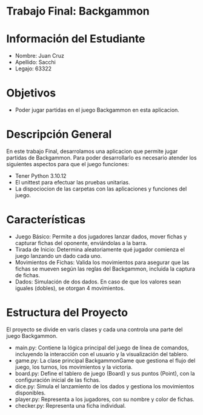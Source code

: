 # Trabajo Final: Backgammon

# Información del Estudiante
- Nombre: Juan Cruz
- Apellido: Sacchi
- Legajo: 63322

# Objetivos
- Poder jugar partidas en el juego Backgammon en esta aplicacion.

# Descripción General
En este trabajo Final, desarrolamos una aplicacion que permite jugar partidas de Backgammon. Para poder desarrollarlo es necesario atender los siguientes aspectos para que el juego funciones:
- Tener Python 3.10.12
- El unittest para efectuar las pruebas unitarias.
- La dispociocion de las carpetas con las aplicaciones y funciones del juego.

# Características
- Juego Básico: Permite a dos jugadores lanzar dados, mover fichas y capturar fichas del oponente, enviándolas a la barra.
- Tirada de Inicio: Determina aleatoriamente qué jugador comienza el juego lanzando un dado cada uno.
- Movimientos de Fichas: Valida los movimientos para asegurar que las fichas se mueven según las reglas del Backgammon, incluida la captura de fichas.
- Dados: Simulación de dos dados. En caso de que los valores sean iguales (dobles), se otorgan 4 movimientos.

# Estructura del Proyecto
El proyecto se divide en varis clases y cada una controla una parte del juego Backgammon.
- main.py: Contiene la lógica principal del juego de línea de comandos, incluyendo la interacción con el usuario y la visualización del tablero.
- game.py: La clase principal BackgammonGame que gestiona el flujo del juego, los turnos, los movimientos y la victoria.
- board.py: Define el tablero de juego (Board) y sus puntos (Point), con la configuración inicial de las fichas.
- dice.py: Simula el lanzamiento de los dados y gestiona los movimientos disponibles.
- player.py: Representa a los jugadores, con su nombre y color de fichas.
- checker.py: Representa una ficha individual.
